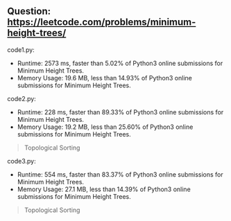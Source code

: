 ## Question: https://leetcode.com/problems/minimum-height-trees/

code1.py:
* Runtime: 2573 ms, faster than 5.02% of Python3 online submissions for Minimum Height Trees.
* Memory Usage: 19.6 MB, less than 14.93% of Python3 online submissions for Minimum Height Trees.

code2.py:
* Runtime: 228 ms, faster than 89.33% of Python3 online submissions for Minimum Height Trees.
* Memory Usage: 19.2 MB, less than 25.60% of Python3 online submissions for Minimum Height Trees.
> Topological Sorting

code3.py:
* Runtime: 554 ms, faster than 83.37% of Python3 online submissions for Minimum Height Trees.
* Memory Usage: 27.1 MB, less than 14.39% of Python3 online submissions for Minimum Height Trees.
> Topological Sorting